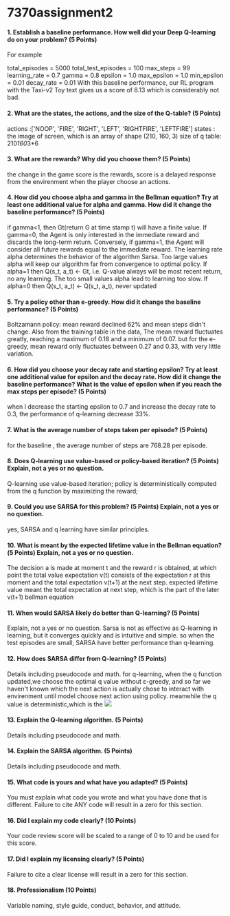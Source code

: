 # 7370assignment2
#### 1. Establish a baseline performance. How well did your Deep Q-learning do on your problem? (5 Points) 
For example

total_episodes = 5000
total_test_episodes = 100
max_steps = 99
learning_rate = 0.7
gamma = 0.8
epsilon = 1.0
max_epsilon = 1.0
min_epsilon = 0.01
decay_rate = 0.01 With this baseline performance, our RL program with the Taxi-v2 Toy text gives us a score of 8.13 which is considerably not bad.

#### 2. What are the states, the actions, and the size of the Q-table? (5 Points)

  actions :['NOOP', 'FIRE', 'RIGHT', 'LEFT', 'RIGHTFIRE', 'LEFTFIRE']
  states : the image of screen, which is an array of shape (210, 160, 3) 
  size of q table: 210*160*3*6

#### 3. What are the rewards? Why did you choose them? (5 Points)

 the change in the game score is the rewards, 
 score is a delayed response from the envirenment when the player choose an actions.
 

#### 4. How did you choose alpha and gamma in the Bellman equation? Try at least one additional value for alpha and gamma. How did it change the baseline performance?  (5 Points)
 if gamma<1, then Gt(return G at time stamp t) will have a finite value. If gamma=0, the Agent is only interested in the immediate reward and discards the long-term return. Conversely, if gamma=1, the Agent will consider all future rewards equal to the immediate reward.
The learning rate alpha determines the behavior of the algorithm Sarsa. Too large values alpha will keep our algorithm far from convergence to optimal policy. If alpha=1 then Q(s_t, a_t) ← Gt, i.e. Q-value always will be most recent return, no any learning. The too small values alpha lead to learning too slow. If alpha=0 then Q(s_t, a_t) ← Q(s_t, a_t), never updated

#### 5. Try a policy other than e-greedy. How did it change the baseline performance? (5 Points)
Boltzamann policy: mean reward declined 62% and mean steps didn't change. Also from the training table in the data, The mean reward fluctuates greatly, reaching a maximum of 0.18 and a minimum of 0.07. but for the e-greedy, mean reward only fluctuates between 0.27 and 0.33, with very little variation.

#### 6. How did you choose your decay rate and starting epsilon? Try at least one additional value for epsilon and the decay rate. How did it change the baseline performance? What is the value of epsilon when if you reach the max steps per episode? (5 Points)
 when I decrease the starting epsilon to 0.7 and increase the decay rate to 0.3, the performance of q-learning  decrease 33%.  

#### 7. What is the average number of steps taken per episode? (5 Points)
 for the baseline , the average number of steps are 768.28 per episode. 
 
#### 8. Does Q-learning use value-based or policy-based iteration? (5 Points) Explain, not a yes or no question. 
Q-learning use value-based iteration; policy is deterministically computed from the q function by maximizing the reward;


#### 9. Could you use SARSA for this problem? (5 Points) Explain, not a yes or no question. 
yes, SARSA and q learning have similar principles. 
 

#### 10. What is meant by the expected lifetime value in the Bellman equation?(5 Points) Explain, not a yes or no question. 
The decision a is made at moment t and the reward r is obtained, at which point the total value expectation v(t) consists of the expectation r at this moment and the total expectation v(t+1) at the next step. expected lifetime value meant the total expectation at next step, which is the part of the later v(t+1)
 bellman equation 

#### 11. When would SARSA likely do better than Q-learning? (5 Points)
Explain, not a yes or no question. 
Sarsa is not as effective as Q-learning in learning, but it converges quickly and is intuitive and simple. so when the test episodes are small, SARSA have better performance than q-learning.
 

#### 12. How does SARSA differ from Q-learning? (5 Points)  
Details including pseudocode and math.
for q-learning, when the q function updated,we choose the optimal q value without ε-greedy, and so far we haven't known which the next action is actually chose to interact with envirenment until model choose next action using policy.
 meanwhile the q value is deterministic,which is the <img src="http://chart.googleapis.com/chart?cht=tx&chl= max_{\alpha}Q_k(s_2,a_2)" style="border:none;">
#### 13. Explain the Q-learning algorithm. (5 Points)  
Details including pseudocode and math. 

 

#### 14. Explain the SARSA algorithm. (5 Points)  
Details including pseudocode and math. 

 

#### 15. What code is yours and what have you adapted? (5 Points)
You must explain what code you wrote and what you have done that is different. Failure to cite ANY code will result in a zero for this section.

 

#### 16. Did I explain my code clearly? (10 Points)

Your code review score will be scaled to a range of 0 to 10 and be used for this score.

 

#### 17. Did I explain my licensing clearly? (5 Points)

Failure to cite a clear license will result in a zero for this section.

 

#### 18. Professionalism (10 Points)

Variable naming, style guide, conduct, behavior, and attitude.
